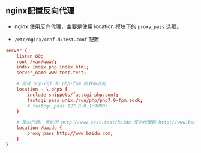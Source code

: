 ## nginx配置反向代理
* nginx 使用反向代理，主要是使用 location 模块下的 `proxy_pass` 选项。

* `/etc/nginx/conf.d/test.conf` 配置
```conf
server {
    listen 80;
    root /var/www/;
    index index.php index.html;
    server_name www.test.test;

    # 测试 php-cgi 和 php-fpm 的效率区别
    location ~ \.php$ {
        include snippets/fastcgi-php.conf;
        fastcgi_pass unix:/run/php/php7.0-fpm.sock;
        # fastcgi_pass 127.0.0.1:9000;
    }

    # 反向代理: 当访问 http://www.test.test/baidu 反向代理到 http://www.baidu.com
    location /baidu {
        proxy_pass http://www.baidu.com;
    }
}
```